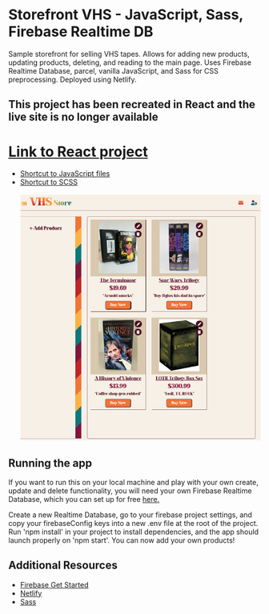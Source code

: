 # Storefront VHS - JavaScript, Sass, Firebase Realtime DB
Sample storefront for selling VHS tapes. Allows for adding new products, updating products, deleting, and reading to the main page. Uses Firebase Realtime Database, parcel, vanilla JavaScript, and Sass for CSS preprocessing. Deployed using Netlify.

## This project has been recreated in React and the live site is no longer available
# [Link to React project](https://github.com/AshforthM/storefront-react)
* [Shortcut to JavaScript files](https://github.com/AshforthM/storefront-vhs-vanilla/tree/main/src/js)
* [Shortcut to SCSS](https://github.com/AshforthM/storefront-vhs-vanilla/tree/main/src/scss)
 \
 \
![Image of user interface](/src/static/images/storefront-img.png)

## Running the app
If you want to run this on your local machine and play with your own create, update and delete functionality, you will need your own Firebase Realtime Database, which you can set up for free [here.](https://firebase.google.com/)

Create a new Realtime Database, go to your firebase project settings, and copy your firebaseConfig keys into a new .env file at the root of the project. Run 'npm install' in your project to install dependencies, and the app should launch properly on 'npm start'. You can now add your own products!

## Additional Resources
* [Firebase Get Started](https://cloud.google.com/firestore/docs/client/get-firebase)
* [Netlify](https://www.netlify.com/)
* [Sass](https://sass-lang.com/)